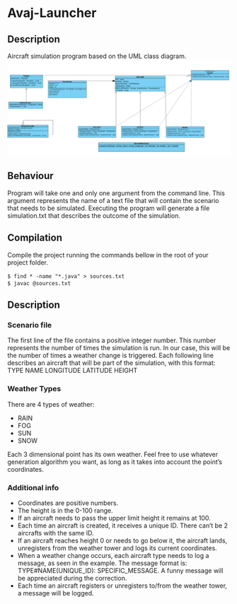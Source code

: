 # Avaj-Launcher

## Description
Aircraft simulation program based on the UML class diagram.
![UML Diagram](avaj_uml.png)

## Behaviour
Program will take one and only one argument from the command line. This argument represents the name of a text file that will contain the scenario that needs to be
simulated. 
Executing the program will generate a file simulation.txt that describes the outcome
of the simulation.

## Compilation
Compile the project running the commands bellow in the root of your project folder.
```
$ find * -name "*.java" > sources.txt
$ javac @sources.txt
```

## Description
### Scenario file

The first line of the file contains a positive integer number. This number represents the
number of times the simulation is run. In our case, this will be the number of times a
weather change is triggered.
Each following line describes an aircraft that will be part of the simulation, with this
format: TYPE NAME LONGITUDE LATITUDE HEIGHT

### Weather Types
There are 4 types of weather:
- RAIN
- FOG
- SUN
- SNOW

Each 3 dimensional point has its own weather. Feel free to use whatever generation
algorithm you want, as long as it takes into account the point’s coordinates.

### Additional info
- Coordinates are positive numbers.
- The height is in the 0-100 range.
- If an aircraft needs to pass the upper limit height it remains at 100.
- Each time an aircraft is created, it receives a unique ID. There can’t be 2 aircrafts
with the same ID.
- If an aircraft reaches height 0 or needs to go below it, the aircraft lands, unregisters
from the weather tower and logs its current coordinates.
- When a weather change occurs, each aircraft type needs to log a message, as seen in
the example. The message format is: TYPE#NAME(UNIQUE_ID): SPECIFIC_MESSAGE.
A funny message will be appreciated during the correction.
- Each time an aircraft registers or unregisters to/from the weather tower, a message
will be logged.